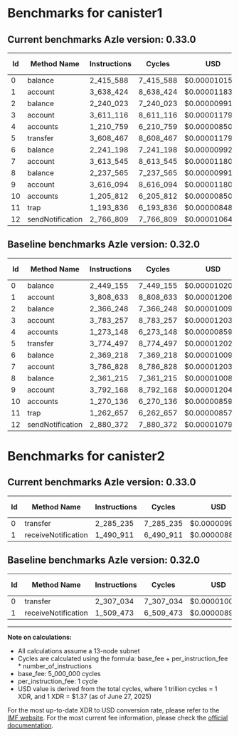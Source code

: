 # Benchmarks for canister1

## Current benchmarks Azle version: 0.33.0

| Id  | Method Name      | Instructions | Cycles    | USD           | USD/Million Calls | Change                              |
| --- | ---------------- | ------------ | --------- | ------------- | ----------------- | ----------------------------------- |
| 0   | balance          | 2_415_588    | 7_415_588 | $0.0000101594 | $10.15            | <font color="green">-33_567</font>  |
| 1   | account          | 3_638_424    | 8_638_424 | $0.0000118346 | $11.83            | <font color="green">-170_209</font> |
| 2   | balance          | 2_240_023    | 7_240_023 | $0.0000099188 | $9.91             | <font color="green">-126_225</font> |
| 3   | account          | 3_611_116    | 8_611_116 | $0.0000117972 | $11.79            | <font color="green">-172_141</font> |
| 4   | accounts         | 1_210_759    | 6_210_759 | $0.0000085087 | $8.50             | <font color="green">-62_389</font>  |
| 5   | transfer         | 3_608_467    | 8_608_467 | $0.0000117936 | $11.79            | <font color="green">-166_030</font> |
| 6   | balance          | 2_241_198    | 7_241_198 | $0.0000099204 | $9.92             | <font color="green">-128_020</font> |
| 7   | account          | 3_613_545    | 8_613_545 | $0.0000118006 | $11.80            | <font color="green">-173_283</font> |
| 8   | balance          | 2_237_565    | 7_237_565 | $0.0000099155 | $9.91             | <font color="green">-123_650</font> |
| 9   | account          | 3_616_094    | 8_616_094 | $0.0000118040 | $11.80            | <font color="green">-176_074</font> |
| 10  | accounts         | 1_205_812    | 6_205_812 | $0.0000085020 | $8.50             | <font color="green">-64_324</font>  |
| 11  | trap             | 1_193_836    | 6_193_836 | $0.0000084856 | $8.48             | <font color="green">-68_821</font>  |
| 12  | sendNotification | 2_766_809    | 7_766_809 | $0.0000106405 | $10.64            | <font color="green">-113_563</font> |

## Baseline benchmarks Azle version: 0.32.0

| Id  | Method Name      | Instructions | Cycles    | USD           | USD/Million Calls |
| --- | ---------------- | ------------ | --------- | ------------- | ----------------- |
| 0   | balance          | 2_449_155    | 7_449_155 | $0.0000102053 | $10.20            |
| 1   | account          | 3_808_633    | 8_808_633 | $0.0000120678 | $12.06            |
| 2   | balance          | 2_366_248    | 7_366_248 | $0.0000100918 | $10.09            |
| 3   | account          | 3_783_257    | 8_783_257 | $0.0000120331 | $12.03            |
| 4   | accounts         | 1_273_148    | 6_273_148 | $0.0000085942 | $8.59             |
| 5   | transfer         | 3_774_497    | 8_774_497 | $0.0000120211 | $12.02            |
| 6   | balance          | 2_369_218    | 7_369_218 | $0.0000100958 | $10.09            |
| 7   | account          | 3_786_828    | 8_786_828 | $0.0000120380 | $12.03            |
| 8   | balance          | 2_361_215    | 7_361_215 | $0.0000100849 | $10.08            |
| 9   | account          | 3_792_168    | 8_792_168 | $0.0000120453 | $12.04            |
| 10  | accounts         | 1_270_136    | 6_270_136 | $0.0000085901 | $8.59             |
| 11  | trap             | 1_262_657    | 6_262_657 | $0.0000085798 | $8.57             |
| 12  | sendNotification | 2_880_372    | 7_880_372 | $0.0000107961 | $10.79            |

# Benchmarks for canister2

## Current benchmarks Azle version: 0.33.0

| Id  | Method Name         | Instructions | Cycles    | USD           | USD/Million Calls | Change                             |
| --- | ------------------- | ------------ | --------- | ------------- | ----------------- | ---------------------------------- |
| 0   | transfer            | 2_285_235    | 7_285_235 | $0.0000099808 | $9.98             | <font color="green">-21_799</font> |
| 1   | receiveNotification | 1_490_911    | 6_490_911 | $0.0000088925 | $8.89             | <font color="green">-18_562</font> |

## Baseline benchmarks Azle version: 0.32.0

| Id  | Method Name         | Instructions | Cycles    | USD           | USD/Million Calls |
| --- | ------------------- | ------------ | --------- | ------------- | ----------------- |
| 0   | transfer            | 2_307_034    | 7_307_034 | $0.0000100106 | $10.01            |
| 1   | receiveNotification | 1_509_473    | 6_509_473 | $0.0000089180 | $8.91             |

---

**Note on calculations:**

- All calculations assume a 13-node subnet
- Cycles are calculated using the formula: base_fee + per_instruction_fee \* number_of_instructions
- base_fee: 5_000_000 cycles
- per_instruction_fee: 1 cycle
- USD value is derived from the total cycles, where 1 trillion cycles = 1 XDR, and 1 XDR = $1.37 (as of June 27, 2025)

For the most up-to-date XDR to USD conversion rate, please refer to the [IMF website](https://www.imf.org/external/np/fin/data/rms_sdrv.aspx).
For the most current fee information, please check the [official documentation](https://internetcomputer.org/docs/references/cycles-cost-formulas).
